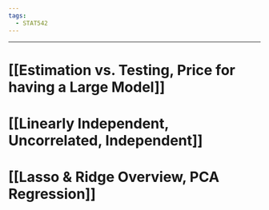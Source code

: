 ```yaml
---
tags:
  - STAT542
---
```

---
# [[Estimation vs. Testing, Price for having a Large Model]]

# [[Linearly Independent, Uncorrelated, Independent]]

# [[Lasso & Ridge Overview, PCA Regression]]